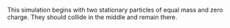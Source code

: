 This simulation begins with two stationary particles of equal mass and zero charge. They should collide in the middle and remain there.
